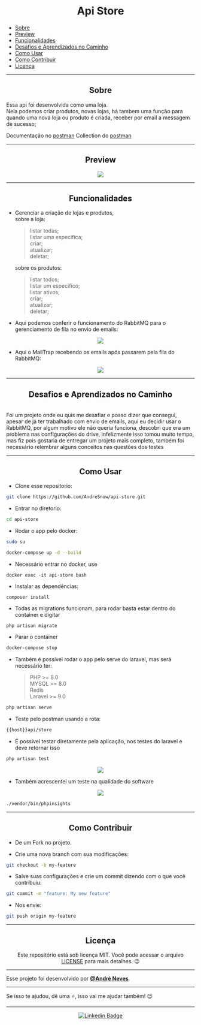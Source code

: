 <h1 align="center">Api Store</h1>

   <p>
   
   - [Sobre](#sobre)
   - [Preview](#preview)
   - [Funcionalidades](#Funcionalidades)
   - [Desafios e Aprendizados no Caminho](#desafios-e-aprendizados-no-caminho)
   - [Como Usar](#como-usar)
   - [Como Contribuir](#como-contribuir)
   - [Licença](#licença)

   </p>

---

<h2 align="center">Sobre</h2>

Essa api foi desenvolvida como uma loja. \
Nela podemos criar produtos, novas lojas, há tambem uma função para quando uma nova loja ou produto é criada, receber por email a messagem de sucesso;

Documentação no [postman](https://documenter.getpostman.com/view/14026033/UzQuN55J)
Collection do [postman](/collection/Api%20Store.postman_collection.json)

<a href=""></a>

</p>

---

<h2 align="center">Preview</h2>

   <p align="center">
    <img src="https://i.ibb.co/yPs4TBQ/Screenshot-from-2022-07-13-20-47-59.png"><width="400" alt="Preview">
   </p>

---

<h2 align="center">Funcionalidades</h2>
   
- Gerenciar a criação de lojas e produtos,\
sobre a loja:
   > listar todas;\
   > listar uma especifica;\
   > criar;\
   > atualizar;\
   > deletar;

   sobre os produtos:

   > listar todos;\
   > listar um especifico;\
   > listar ativos;\
   > criar;\
   > atualizar;\
   > deletar;

-   Aqui podemos conferir o funcionamento do RabbitMQ para o gerenciamento de fila no envio de emails:
<p align="center">
<img src="https://i.ibb.co/0qJmxK1/Screenshot-from-2022-07-13-18-48-59.png"><width="400" alt="RabbitMQ gerenciando filas">

-   Aqui o MailTrap recebendo os emails após passarem pela fila do RabbitMQ:
<p align="center">
<img src="https://i.ibb.co/jvNzvT7/Screenshot-from-2022-07-13-18-49-16.png"><width="400" alt="MailTrap Recebendo emails de sucesso">

---

<h2 align="center">Desafios e Aprendizados no Caminho</h2>

   <p>
    <br>
    <a>Foi um projeto onde eu quis me desafiar e posso dizer que consegui, apesar de já ter trabalhado com envio de emails, aqui eu decidir usar o RabbitMQ, por algum motivo ele não queria funciona, descobri que era um problema nas configurações do drive, infelizmente isso tomou muito tempo, mas fiz pois gostaria de entregar um projeto mais completo, também foi necessário relembrar alguns conceitos nas questões dos testes</a><br>
   </p>

---

<h2 align="center">Como Usar</h2>

-   Clone esse repositorio:

```sh
git clone https://github.com/AndreSnow/api-store.git
```

-   Entrar no diretorio:

```sh
cd api-store
```

-   Rodar o app pelo docker:

```sh
sudo su
```

```sh
docker-compose up -d --build
```

-   Necessário entrar no docker, use

```
docker exec -it api-store bash
```

-   Instalar as dependências:

```sh
composer install
```

-   Todas as migrations funcionam, para rodar basta estar dentro do container e digitar

```
php artisan migrate
```

-   Parar o container

```sh
docker-compose stop
```

-   Também é possível rodar o app pelo serve do laravel, mas será necessário ter:
    > PHP >= 8.0\
    > MYSQL >= 8.0\
    > Redis\
    > Laravel >= 9.0

```sh
php artisan serve
```

-   Teste pelo postman usando a rota:

```sh
{{host}}api/store
```

-   É possivel testar diretamente pela aplicação, nos testes do laravel e deve retornar isso

```sh
php artisan test
```

<p align="center">
<img src="https://i.ibb.co/6BD8QLM/Screenshot-from-2022-07-13-16-02-47.png"><width="400" alt="Teste de software">
</p>

-   Também acrescentei um teste na qualidade do software
 <p align="center">
<img src="https://i.ibb.co/JFYfRNW/Screenshot-from-2022-07-13-19-11-34.png"><width="400" alt="Qualidade de software">
</p>

```sh
./vendor/bin/phpinsights
```

---

<h2 align="center">Como Contribuir</h2>

-   De um Fork no projeto.

-   Crie uma nova branch com sua modificações:

```sh
git checkout -b my-feature
```

-   Salve suas configurações e crie um commit dizendo com o que você contribuiu:

```sh
git commit -m "feature: My new feature"
```

-   Nos envie:

```sh
git push origin my-feature
```

---

<h2 align="center">Licença</h2>

<p align="center">
   Este repositório está sob licença MIT. Você pode acessar o arquivo <a href="https://github.com/AndreSnow/GDT/blob/develop/LICENSE">LICENSE</a> para mais detalhes. 😉
</p>

---

Esse projeto foi desenvolvido por **[@André Neves](https://www.linkedin.com/in/andré-n-922181a6/)**.

---

Se isso te ajudou, dê uma ⭐, isso vai me ajudar também!
😉

---

   <div align="center">

[![Linkedin Badge](https://img.shields.io/badge/-Andre%20Neves-292929?style=flat-square&logo=Linkedin&logoColor=white&link=https://www.linkedin.com/in/andr%C3%A9-n-922181a6/)](https://www.linkedin.com/in/andré-n-922181a6/)

   </div>
